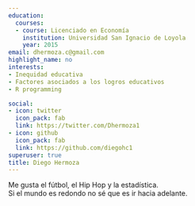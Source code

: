 ```yaml
---
education:
  courses:
  - course: Licenciado en Economía 
    institution: Universidad San Ignacio de Loyola
    year: 2015
email: dhermoza.c@gmail.com
highlight_name: no
interests:
- Inequidad educativa
- Factores asociados a los logros educativos
- R programming 

social:
- icon: twitter
  icon_pack: fab
  link: https://twitter.com/Dhermoza1
- icon: github
  icon_pack: fab
  link: https://github.com/diegohc1
superuser: true
title: Diego Hermoza
---
```


Me gusta el fútbol, el Hip Hop y la estadística. <br>
Si el mundo es redondo no sé que es ir hacia adelante.   

